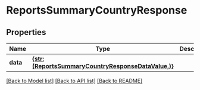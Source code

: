 # ReportsSummaryCountryResponse


## Properties
Name | Type | Description | Notes
------------ | ------------- | ------------- | -------------
**data** | [**{str: (ReportsSummaryCountryResponseDataValue,)}**](ReportsSummaryCountryResponseDataValue.md) |  | 


[[Back to Model list]](../../README.md#models) [[Back to API list]](../../README.md#available-methods) [[Back to README]](../../README.md)


